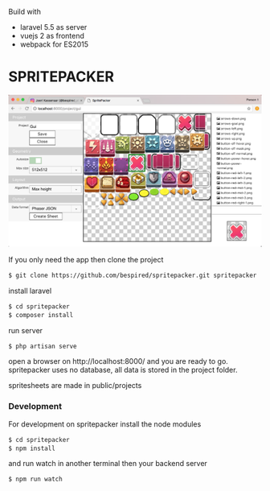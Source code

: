 Build with
* laravel 5.5 as server
* vuejs 2 as frontend
* webpack for ES2015

# SPRITEPACKER

[![SPRITEPACKER](https://github.com/bespired/spritepacker/blob/master/public/projects/spritepacker.png?raw=true)](https://github.com/bespired/spritepacker)


If you only need the app then clone the project

```sh
$ git clone https://github.com/bespired/spritepacker.git spritepacker
```

install laravel

```sh
$ cd spritepacker
$ composer install
```

run server

```sh
$ php artisan serve
```


open a browser on http://localhost:8000/ and you are ready to go.
spritepacker uses no database, all data is stored in the project folder.

spritesheets are made in public/projects



### Development
For development on spritepacker
install the node modules

```sh
$ cd spritepacker
$ npm install
```

and run watch in another terminal then your backend server
```sh
$ npm run watch
```

